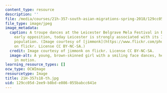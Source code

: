 ```yaml
---
content_type: resource
description: ''
file: /media/courses/21h-357-south-asian-migrations-spring-2018/129cc05d2ee9b8bde086055babcc641e_21H-357s18-th.jpg
file_type: image/jpeg
image_metadata:
  caption: A troupe dances at the Leicester Belgrave Mela Festival in England. Despite
    early opposition, today Leicester is strongly associated with its Indian heritage
    population. (Image courtesy of [jimmonk](https://www.flickr.com/photos/jimmonk/15000887567/in/photolist-oRztfx-fLAbCT-fLAbrB-oRztkH-oRyoMD-fLSJc7-p92L3C-p8NboD-fLAbiX-p92LdY-oRyoQ4-oRztZP-oRyobD-fLSHs5-p8NbFx-p92JyW-p94FDM-fLSJgm-p8NaRg-fLAbek-p94DWi-fLSHXJ-p92KDS-fLAbr8-p92Jph-p72DaL-oRzsWB-cxBAnQ-p72CpY-oRyW5u-cxBA3J-fLSJ9f-fLSJeo-p72E9u-fLAbPD-fLSJio-fLAbGH-fLAb6a-fLSJ4G-fLSJ5S-oRztNX-p72DCE-oRzsFr-p92JeY-fLAbzn-fLSJ4y-fLSHZU-fLAbn2-fLAbk2-fLAbgk)
    on flickr. License CC BY-NC-SA.)
  credit: Image courtesy of jimmonk on flickr. License CC BY-NC-SA.
  image-alt: A young, brown-skinned girl with a smiling face dances, her long hair
    in motion.
learning_resource_types: []
ocw_type: OCWImage
resourcetype: Image
title: 21H-357s18-th.jpg
uid: 129cc05d-2ee9-b8bd-e086-055babcc641e
---
```

